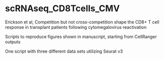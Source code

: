 # scRNAseq_CD8Tcells_CMV

Erickson et al, Competition but not cross-competition shape the CD8+ T cell response in transplant patients following cytomegalovirus reactivation

Scripts to reproduce figures shown in manuscript, starting from CellRanger outputs

One script with three different data sets utilizing Seurat v3
